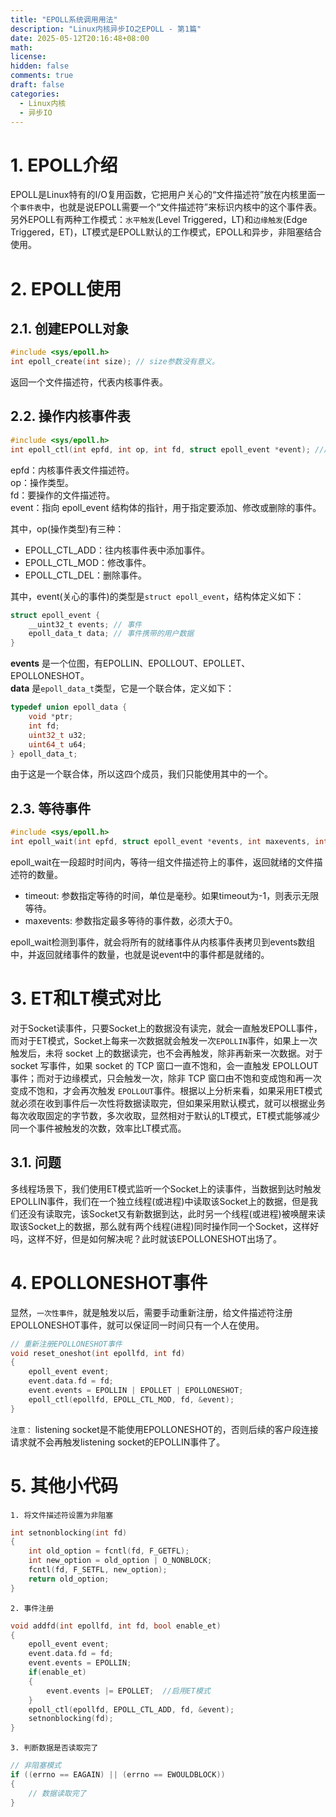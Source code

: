 ```yaml
---
title: "EPOLL系统调用用法"
description: "Linux内核异步IO之EPOLL - 第1篇"
date: 2025-05-12T20:16:48+08:00
math: 
license: 
hidden: false
comments: true
draft: false
categories:
  - Linux内核
  - 异步IO
---
```


# 1. EPOLL介绍
EPOLL是Linux特有的I/O复用函数，它把用户关心的“文件描述符”放在内核里面一个`事件表`中，也就是说EPOLL需要一个“文件描述符”来标识内核中的这个事件表。另外EPOLL有两种工作模式：`水平触发`(Level Triggered，LT)和`边缘触发`(Edge Triggered，ET)，LT模式是EPOLL默认的工作模式，EPOLL和异步，非阻塞结合使用。  

# 2. EPOLL使用
## 2.1. 创建EPOLL对象
```c
#include <sys/epoll.h>
int epoll_create(int size); // size参数没有意义。
```
返回一个文件描述符，代表内核事件表。

## 2.2. 操作内核事件表
```c
#include <sys/epoll.h>
int epoll_ctl(int epfd, int op, int fd, struct epoll_event *event); //成功返回0，失败返回-1，并设置errno。  
```
epfd：内核事件表文件描述符。  
op：操作类型。   
fd：要操作的文件描述符。   
event：指向 epoll_event 结构体的指针，用于指定要添加、修改或删除的事件。  

其中，op(操作类型)有三种：  
- EPOLL_CTL_ADD：往内核事件表中添加事件。
- EPOLL_CTL_MOD：修改事件。
- EPOLL_CTL_DEL：删除事件。

其中，event(关心的事件)的类型是`struct epoll_event`，结构体定义如下：
```c
struct epoll_event {
    __uint32_t events; // 事件
    epoll_data_t data; // 事件携带的用户数据
}
```
**events** 是一个位图，有EPOLLIN、EPOLLOUT、EPOLLET、EPOLLONESHOT。   
**data** 是`epoll_data_t`类型，它是一个联合体，定义如下：  
```c
typedef union epoll_data {
    void *ptr;
    int fd;
    uint32_t u32;
    uint64_t u64;
} epoll_data_t;
```
由于这是一个联合体，所以这四个成员，我们只能使用其中的一个。

## 2.3. 等待事件
```c
#include <sys/epoll.h>
int epoll_wait(int epfd, struct epoll_event *events, int maxevents, int timeout);
```
epoll_wait在一段超时时间内，等待一组文件描述符上的事件，返回就绪的文件描述符的数量。  
- timeout: 参数指定等待的时间，单位是毫秒。如果timeout为-1，则表示无限等待。  
- maxevents: 参数指定最多等待的事件数，必须大于0。  

epoll_wait检测到事件，就会将所有的就绪事件从内核事件表拷贝到events数组中，并返回就绪事件的数量，也就是说event中的事件都是就绪的。   

# 3. ET和LT模式对比
对于Socket读事件，只要Socket上的数据没有读完，就会一直触发EPOLL事件，而对于ET模式，Socket上每来一次数据就会触发一次`EPOLLIN`事件，如果上一次触发后，未将 socket 上的数据读完，也不会再触发，除非再新来一次数据。对于 socket 写事件，如果 socket 的 TCP 窗口一直不饱和，会一直触发 EPOLLOUT 事件；而对于边缘模式，只会触发一次，除非 TCP 窗口由不饱和变成饱和再一次变成不饱和，才会再次触发 `EPOLLOUT`事件。根据以上分析来看，如果采用ET模式就必须在收到事件后一次性将数据读取完，但如果采用默认模式，就可以根据业务每次收取固定的字节数，多次收取，显然相对于默认的LT模式，ET模式能够减少同一个事件被触发的次数，效率比LT模式高。        
## 3.1. 问题
多线程场景下，我们使用ET模式监听一个Socket上的读事件，当数据到达时触发EPOLLIN事件，我们在一个独立线程(或进程)中读取该Socket上的数据，但是我们还没有读取完，该Socket又有新数据到达，此时另一个线程(或进程)被唤醒来读取该Socket上的数据，那么就有两个线程(进程)同时操作同一个Socket，这样好吗，这样不好，但是如何解决呢？此时就该EPOLLONESHOT出场了。

# 4. EPOLLONESHOT事件
显然，`一次性事件`，就是触发以后，需要手动重新注册，给文件描述符注册EPOLLONESHOT事件，就可以保证同一时间只有一个人在使用。  
```c
// 重新注册EPOLLONESHOT事件
void reset_oneshot(int epollfd, int fd)
{
    epoll_event event;
    event.data.fd = fd;
    event.events = EPOLLIN | EPOLLET | EPOLLONESHOT;
    epoll_ctl(epollfd, EPOLL_CTL_MOD, fd, &event);
}
```

`注意：`
listening socket是不能使用EPOLLONESHOT的，否则后续的客户段连接请求就不会再触发listening socket的EPOLLIN事件了。


# 5. 其他小代码
`1. 将文件描述符设置为非阻塞`  
```c
int setnonblocking(int fd)
{
    int old_option = fcntl(fd, F_GETFL);
    int new_option = old_option | O_NONBLOCK;
    fcntl(fd, F_SETFL, new_option);
    return old_option;
}
```

`2. 事件注册`  
```c
void addfd(int epollfd, int fd, bool enable_et)
{
    epoll_event event;
    event.data.fd = fd;
    event.events = EPOLLIN;
    if(enable_et)
    {
        event.events |= EPOLLET;  //启用ET模式
    }
    epoll_ctl(epollfd, EPOLL_CTL_ADD, fd, &event);
    setnonblocking(fd);
}
```

`3. 判断数据是否读取完了`  
```c
// 非阻塞模式
if ((errno == EAGAIN) || (errno == EWOULDBLOCK))
{
    // 数据读取完了
}
```